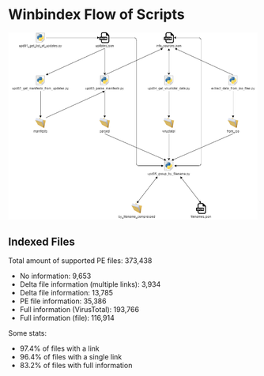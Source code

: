 # Winbindex Flow of Scripts

![winbindex-scripts-flow.png](winbindex-scripts-flow.png)

## Indexed Files

<!--FileStats-->
Total amount of supported PE files: 373,438

* No information: 9,653
* Delta file information (multiple links): 3,934
* Delta file information: 13,785
* PE file information: 35,386
* Full information (VirusTotal): 193,766
* Full information (file): 116,914

Some stats:

* 97.4% of files with a link
* 96.4% of files with a single link
* 83.2% of files with full information
<!--/FileStats-->
